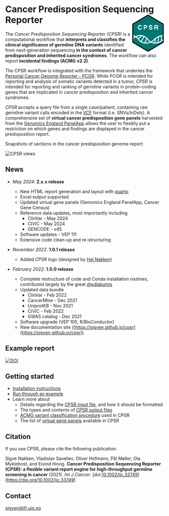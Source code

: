 # Cancer Predisposition Sequencing Reporter <a href="https://sigven.github.io/cpsr/"><img src="man/figures/logo.png" align="right" height="118" width="100"/></a>

The *Cancer Predisposition Sequencing Reporter (CPSR)* is a computational workflow that **interprets and classifies the clinical significance of germline DNA variants** identified from next-generation sequencing **in the context of cancer predisposition and inherited cancer syndromes**. The workflow can also report **incidental findings (ACMG v3.2)**.

The CPSR workflow is integrated with the framework that underlies the [Personal Cancer Genome Reporter - PCGR](https://github.com/sigven/pcgr). While *PCGR* is intended for reporting and analysis of somatic variants detected in a tumor, *CPSR* is intended for reporting and ranking of germline variants in protein-coding genes that are implicated in cancer predisposition and inherited cancer syndromes. 

*CPSR* accepts a query file from a single case/patient, containing raw germline variant calls encoded in the [VCF](https://samtools.github.io/hts-specs/VCFv4.2.pdf) format (i.e. SNVs/InDels). A comprehensive set of **virtual cancer predisposition gene panels** harvested from the [Genomics England PanelApp](https://panelapp.genomicsengland.co.uk/) allows the user to flexibly put a restriction on which genes and findings are displayed in the cancer predisposition report.

Snapshots of sections in the cancer predisposition genome report:

![CPSR views](pkgdown/assets/img/cpsr_views.png)

## News

-   *May 2024*: **2.x.x release**
    -   New HTML report generation and layout with [quarto](https://quarto.org/)
    -   Excel output supported
    -   Updated virtual gene panels (Genomics England PanelApp, Cancer Gene Census)
    -   Reference data updates, most importantly including 
        - ClinVar - May 2024
        - CIViC - May 2024
        - GENCODE - v45
    -   Software updates - VEP 111
    -   Extensive code clean-up and re-structuring

-   *November 2022*: **1.0.1 release**
    -   Added CPSR logo (designed by [Hal Nakken](https://halvetica.net))
    
-   *February 2022*: **1.0.0 release**
    -   Complete restructure of code and Conda installation routines, contributed largely by the great [@pdiakumis](https://github.com/pdiakumis)
    -   Updated data bundle
        - ClinVar - Feb 2022
        - CancerMine - Dec 2021
        - UniprotKB - Nov 2021
        - CIViC - Feb 2022
        - GWAS catalog - Dec 2021
    -   Software upgrade (VEP 105, R/BioConductor)
    -   New documentation site ([https://sigven.github.io/cpsr](https://sigven.github.io/cpsr))


## Example report

[![DOI](https://zenodo.org/badge/DOI/10.5281/zenodo.6223386.svg)](https://doi.org/10.5281/zenodo.6223386)

## Getting started

-   [Installation instructions](https://sigven.github.io/cpsr/articles/installation.html)
-   [Run through an example](https://sigven.github.io/cpsr/articles/running.html#example-run)
-   Learn more about
    * Details regarding the [CPSR input file](https://sigven.github.io/cpsr/articles/input.html), and how it should be formatted
    * The types and contents of [CPSR output files](https://sigven.github.io/cpsr/articles/output.html)
    * [ACMG variant classification procedure](https://sigven.github.io/cpsr/articles/variant_classification.html) used in CPSR
    * The list of [virtual gene panels](https://sigven.github.io/cpsr/articles/virtual_panels.html) available in CPSR

## Citation

If you use CPSR, please cite the following publication:

Sigve Nakken, Vladislav Saveliev, Oliver Hofmann, Pål Møller, Ola Myklebost, and Eivind Hovig. **Cancer Predisposition Sequencing Reporter (CPSR): a flexible variant report engine for high-throughput germline screening in cancer** (2021). *Int J Cancer*. [doi:[10.1002/ijc.33749](doi:%5B10.1002/ijc.33749)](https://doi.org/10.1002/ijc.33749)

## Contact

[sigven\@ifi.uio.no](mailto:sigven@ifi.uio.no)
